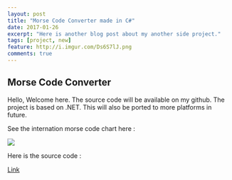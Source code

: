 ```yaml
---
layout: post
title: "Morse Code Converter made in C#"
date: 2017-01-26
excerpt: "Here is another blog post about my another side project."
tags: [project, new]
feature: http://i.imgur.com/Ds6S7lJ.png
comments: true
---
```


## Morse Code Converter

Hello,
Welcome here. The source code will be available on my github. The project is based on .NET. This will also be ported to more platforms in future.

See the internation morse code chart here :

<a href="https://content.artofmanliness.com/uploads/2008/10/morse-code.jpg"><img src="https://content.artofmanliness.com/uploads/2008/10/morse-code.jpg"></a>

Here is the source code :

<a href="https://www.github.com/hrishi1999/morse-code-converter">Link</a>
